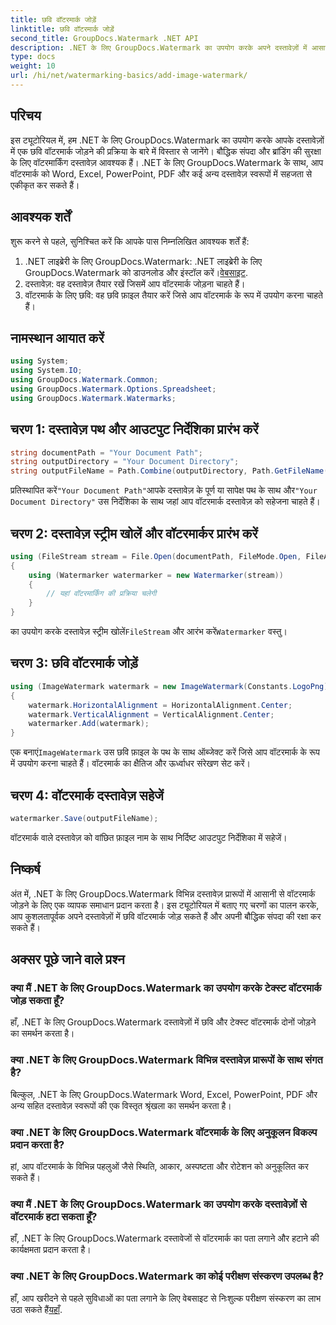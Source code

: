 ```yaml
---
title: छवि वॉटरमार्क जोड़ें
linktitle: छवि वॉटरमार्क जोड़ें
second_title: GroupDocs.Watermark .NET API
description: .NET के लिए GroupDocs.Watermark का उपयोग करके अपने दस्तावेज़ों में आसानी से छवि वॉटरमार्क जोड़ें। अपनी बौद्धिक संपदा को आसानी से सुरक्षित रखें।
type: docs
weight: 10
url: /hi/net/watermarking-basics/add-image-watermark/
---
```

## परिचय
इस ट्यूटोरियल में, हम .NET के लिए GroupDocs.Watermark का उपयोग करके आपके दस्तावेज़ों में एक छवि वॉटरमार्क जोड़ने की प्रक्रिया के बारे में विस्तार से जानेंगे। बौद्धिक संपदा और ब्रांडिंग की सुरक्षा के लिए वॉटरमार्किंग दस्तावेज़ आवश्यक हैं। .NET के लिए GroupDocs.Watermark के साथ, आप वॉटरमार्क को Word, Excel, PowerPoint, PDF और कई अन्य दस्तावेज़ स्वरूपों में सहजता से एकीकृत कर सकते हैं।
## आवश्यक शर्तें
शुरू करने से पहले, सुनिश्चित करें कि आपके पास निम्नलिखित आवश्यक शर्तें हैं:
1.  .NET लाइब्रेरी के लिए GroupDocs.Watermark: .NET लाइब्रेरी के लिए GroupDocs.Watermark को डाउनलोड और इंस्टॉल करें।[वेबसाइट](https://releases.groupdocs.com/Watermark/net/).
2. दस्तावेज़: वह दस्तावेज़ तैयार रखें जिसमें आप वॉटरमार्क जोड़ना चाहते हैं।
3. वॉटरमार्क के लिए छवि: वह छवि फ़ाइल तैयार करें जिसे आप वॉटरमार्क के रूप में उपयोग करना चाहते हैं।

## नामस्थान आयात करें
```csharp
using System;
using System.IO;
using GroupDocs.Watermark.Common;
using GroupDocs.Watermark.Options.Spreadsheet;
using GroupDocs.Watermark.Watermarks;
```
## चरण 1: दस्तावेज़ पथ और आउटपुट निर्देशिका प्रारंभ करें
```csharp
string documentPath = "Your Document Path";
string outputDirectory = "Your Document Directory";
string outputFileName = Path.Combine(outputDirectory, Path.GetFileName(documentPath));
```
 प्रतिस्थापित करें`"Your Document Path"`आपके दस्तावेज़ के पूर्ण या सापेक्ष पथ के साथ और`"Your Document Directory"` उस निर्देशिका के साथ जहां आप वॉटरमार्क दस्तावेज़ को सहेजना चाहते हैं।
## चरण 2: दस्तावेज़ स्ट्रीम खोलें और वॉटरमार्कर प्रारंभ करें
```csharp
using (FileStream stream = File.Open(documentPath, FileMode.Open, FileAccess.ReadWrite))
{
    using (Watermarker watermarker = new Watermarker(stream))
    {
        // यहां वॉटरमार्किंग की प्रक्रिया चलेगी
    }
}
```
 का उपयोग करके दस्तावेज़ स्ट्रीम खोलें`FileStream` और आरंभ करें`Watermarker` वस्तु।
## चरण 3: छवि वॉटरमार्क जोड़ें
```csharp
using (ImageWatermark watermark = new ImageWatermark(Constants.LogoPng))
{
    watermark.HorizontalAlignment = HorizontalAlignment.Center;
    watermark.VerticalAlignment = VerticalAlignment.Center;
    watermarker.Add(watermark);
}
```
 एक बनाएं`ImageWatermark` उस छवि फ़ाइल के पथ के साथ ऑब्जेक्ट करें जिसे आप वॉटरमार्क के रूप में उपयोग करना चाहते हैं। वॉटरमार्क का क्षैतिज और ऊर्ध्वाधर संरेखण सेट करें।
## चरण 4: वॉटरमार्क दस्तावेज़ सहेजें
```csharp
watermarker.Save(outputFileName);
```
वॉटरमार्क वाले दस्तावेज़ को वांछित फ़ाइल नाम के साथ निर्दिष्ट आउटपुट निर्देशिका में सहेजें।

## निष्कर्ष
अंत में, .NET के लिए GroupDocs.Watermark विभिन्न दस्तावेज़ प्रारूपों में आसानी से वॉटरमार्क जोड़ने के लिए एक व्यापक समाधान प्रदान करता है। इस ट्यूटोरियल में बताए गए चरणों का पालन करके, आप कुशलतापूर्वक अपने दस्तावेज़ों में छवि वॉटरमार्क जोड़ सकते हैं और अपनी बौद्धिक संपदा की रक्षा कर सकते हैं।
## अक्सर पूछे जाने वाले प्रश्न
### क्या मैं .NET के लिए GroupDocs.Watermark का उपयोग करके टेक्स्ट वॉटरमार्क जोड़ सकता हूँ?
हाँ, .NET के लिए GroupDocs.Watermark दस्तावेज़ों में छवि और टेक्स्ट वॉटरमार्क दोनों जोड़ने का समर्थन करता है।
### क्या .NET के लिए GroupDocs.Watermark विभिन्न दस्तावेज़ प्रारूपों के साथ संगत है?
बिल्कुल, .NET के लिए GroupDocs.Watermark Word, Excel, PowerPoint, PDF और अन्य सहित दस्तावेज़ स्वरूपों की एक विस्तृत श्रृंखला का समर्थन करता है।
### क्या .NET के लिए GroupDocs.Watermark वॉटरमार्क के लिए अनुकूलन विकल्प प्रदान करता है?
हां, आप वॉटरमार्क के विभिन्न पहलुओं जैसे स्थिति, आकार, अस्पष्टता और रोटेशन को अनुकूलित कर सकते हैं।
### क्या मैं .NET के लिए GroupDocs.Watermark का उपयोग करके दस्तावेज़ों से वॉटरमार्क हटा सकता हूँ?
हाँ, .NET के लिए GroupDocs.Watermark दस्तावेजों से वॉटरमार्क का पता लगाने और हटाने की कार्यक्षमता प्रदान करता है।
### क्या .NET के लिए GroupDocs.Watermark का कोई परीक्षण संस्करण उपलब्ध है?
 हाँ, आप खरीदने से पहले सुविधाओं का पता लगाने के लिए वेबसाइट से निःशुल्क परीक्षण संस्करण का लाभ उठा सकते हैं[यहाँ](https://releases.groupdocs.com/).